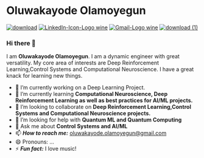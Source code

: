 # **Oluwakayode Olamoyegun**
[![download](https://user-images.githubusercontent.com/52291447/116794002-0473b000-aac2-11eb-8862-3a8f1877e283.png)](https://twitter.com/Olamoyegun_Kay)    [![LinkedIn-Icon-Logo wine](https://user-images.githubusercontent.com/52291447/116795103-6b956280-aaca-11eb-8254-0bded94450ce.png)](https://www.linkedin.com/in/oluwakayode-olamoyegun-a6994736/) [![Gmail-Logo wine](https://user-images.githubusercontent.com/52291447/116795279-c4b1c600-aacb-11eb-9e93-c3814df31372.png)](oluwakayode.olamoyegun@gmail.com) [![download (1)](https://user-images.githubusercontent.com/52291447/116795394-7c46d800-aacc-11eb-84bd-66559c67bdab.png)](https://www.kaggle.com/olamoyegunkayode)


### Hi there 👋
I am **Oluwakayode Olamoyegun**. I am a dynamic engineer with great versatility. My core area of interests are Deep Reinforcement Learning,Control Systems and Computational Neuroscience. I have a great knack for learning new things.
- 🔭 I’m currently working on a Deep Learning Project.
- 🌱 I’m currently learning **Computational Neuroscience, Deep Reinforcement Learning as well as best practices for AI/ML projects.**
- 👯 I’m looking to collaborate on **Deep Reinforcement Learning,Control Systems and Computational Neuroscience projects.**
- 🤔 I’m looking for help with **Quantum ML and Quantum Computing**
- 💬 Ask me about **Control Systems and AI/ML**
- 📫 ***How to reach me:*** oluwakayode.olamoyegun@gmail.com
- 😄 Pronouns: ...
- ⚡ ***Fun fact:*** I love music!

<!--
**Spirit-Kay/Spirit-Kay** is a ✨ _special_ ✨ repository because its `README.md` (this file) appears on your GitHub profile.

Here are some ideas to get you started:


-->
